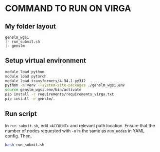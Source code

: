 # COMMAND TO RUN ON VIRGA

## My folder layout
```
genslm_wgsi
|- run_submit.sh
|- genslm
```

## Setup virtual environment
```bash
module load python
module load pytorch
module load transformers/4.34.1-py312
python -m venv --system-site-packages ./genslm_wgsi.env
source genslm_wgsi.env/bin/activate
pip install -r requirements/requirements_virga.txt
pip install -e genslm/.
```

## Run script
In `run_submit.sh`, edit `<ACCOUNT>` and relevant path location. Ensure that the number of nodes requested with `-n` is the same as `num_nodes` in YAML config. Then,
```bash
bash run_submit.sh
```
